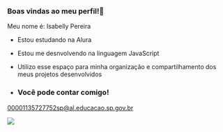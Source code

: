 ### Boas vindas ao  meu perfil!💌

Meu nome é: Isabelly Pereira

- Estou estudando na Alura
- Estou me desnvolvendo na linguagem JavaScript
- Utilizo esse espaço para minha organização e compartilhamento dos meus projetos desenvolvidos

- ### Você pode contar comigo!
  
 00001135727752sp@al.educacao.sp.gov.br

![](https://media1.tenor.com/m/ofN_qPVsp2UAAAAd/gjirlfriend-gifs.gif)
